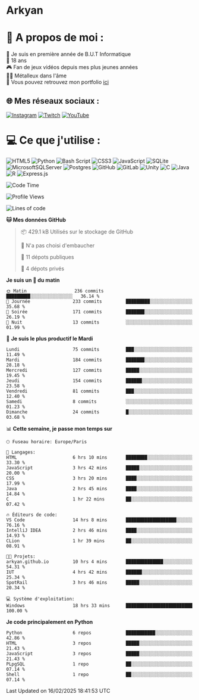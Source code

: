 # Arkyan
 # 💫 A propos de moi :
📖 Je suis en première année de B.U.T Informatique  
🎂 18 ans  
🎮 Fan de jeux vidéos depuis mes plus jeunes années  
🤘🏻 Métalleux dans l'âme  
📕 Vous pouvez retrouvez mon portfolio [ici](https://arkyanportfolio.netlify.app/)

## 🌐 Mes réseaux sociaux :
[![Instagram](https://img.shields.io/badge/Instagram-%23E4405F.svg?logo=Instagram&logoColor=white)](https://instagram.com/arkyan25) [![Twitch](https://img.shields.io/badge/Twitch-%239146FF.svg?logo=Twitch&logoColor=white)](https://twitch.tv/arkyan_) [![YouTube](https://img.shields.io/badge/YouTube-%23FF0000.svg?logo=YouTube&logoColor=white)](https://youtube.com/@arkyan_) 

# 💻 Ce que j'utilise :
![HTML5](https://img.shields.io/badge/html5-%23E34F26.svg?style=for-the-badge&logo=html5&logoColor=white) ![Python](https://img.shields.io/badge/python-3670A0?style=for-the-badge&logo=python&logoColor=ffdd54) ![Bash Script](https://img.shields.io/badge/bash_script-%23121011.svg?style=for-the-badge&logo=gnu-bash&logoColor=white) ![CSS3](https://img.shields.io/badge/css3-%231572B6.svg?style=for-the-badge&logo=css3&logoColor=white) ![JavaScript](https://img.shields.io/badge/javascript-%23323330.svg?style=for-the-badge&logo=javascript&logoColor=%23F7DF1E) ![SQLite](https://img.shields.io/badge/sqlite-%2307405e.svg?style=for-the-badge&logo=sqlite&logoColor=white) ![MicrosoftSQLServer](https://img.shields.io/badge/Microsoft%20SQL%20Server-CC2927?style=for-the-badge&logo=microsoft%20sql%20server&logoColor=white) ![Postgres](https://img.shields.io/badge/postgres-%23316192.svg?style=for-the-badge&logo=postgresql&logoColor=white) ![GitHub](https://img.shields.io/badge/github-%23121011.svg?style=for-the-badge&logo=github&logoColor=white) ![GitLab](https://img.shields.io/badge/gitlab-%23181717.svg?style=for-the-badge&logo=gitlab&logoColor=white) ![Unity](https://img.shields.io/badge/unity-%23000000.svg?style=for-the-badge&logo=unity&logoColor=white)  ![C](https://img.shields.io/badge/c-%2300599C.svg?style=for-the-badge&logo=c&logoColor=white) ![Java](https://img.shields.io/badge/java-%23ED8B00.svg?style=for-the-badge&logo=openjdk&logoColor=white) ![R](https://img.shields.io/badge/r-%23276DC3.svg?style=for-the-badge&logo=r&logoColor=white) ![Express.js](https://img.shields.io/badge/express.js-%23404d59.svg?style=for-the-badge&logo=express&logoColor=%2361DAFB)

<!--START_SECTION:waka-->
![Code Time](http://img.shields.io/badge/Code%20Time-253%20hrs%2025%20mins-blue)

![Profile Views](http://img.shields.io/badge/Vues%20du%20profil-0-blue)

![Lines of code](https://img.shields.io/badge/Depuis%20Hello%20World%2C%20j%27ai%20%C3%A9crit-5.0%20million%20Lignes%20de%20code-blue)

**🐱 Mes données GitHub** 

> 📦 429.1 kB Utilisés sur le stockage de GitHub 
 > 
> 🚫 N'a pas choisi d'embaucher
 > 
> 📜 11 dépots publiques 
 > 
> 🔑 4 dépots privés 
 > 
**Je suis un 🐤 du matin** 

```text
🌞 Matin                  236 commits         █████████░░░░░░░░░░░░░░░░   36.14 % 
🌆 Journée                233 commits         █████████░░░░░░░░░░░░░░░░   35.68 % 
🌃 Soirée                 171 commits         ███████░░░░░░░░░░░░░░░░░░   26.19 % 
🌙 Nuit                   13 commits          ░░░░░░░░░░░░░░░░░░░░░░░░░   01.99 % 
```
📅 **Je suis le plus productif le Mardi** 

```text
Lundi                    75 commits          ███░░░░░░░░░░░░░░░░░░░░░░   11.49 % 
Mardi                    184 commits         ███████░░░░░░░░░░░░░░░░░░   28.18 % 
Mercredi                 127 commits         █████░░░░░░░░░░░░░░░░░░░░   19.45 % 
Jeudi                    154 commits         ██████░░░░░░░░░░░░░░░░░░░   23.58 % 
Vendredi                 81 commits          ███░░░░░░░░░░░░░░░░░░░░░░   12.40 % 
Samedi                   8 commits           ░░░░░░░░░░░░░░░░░░░░░░░░░   01.23 % 
Dimanche                 24 commits          █░░░░░░░░░░░░░░░░░░░░░░░░   03.68 % 
```


📊 **Cette semaine, je passe mon temps sur** 

```text
🕑︎ Fuseau horaire: Europe/Paris

💬 Langages: 
HTML                     6 hrs 10 mins       ████████░░░░░░░░░░░░░░░░░   33.30 % 
JavaScript               3 hrs 42 mins       █████░░░░░░░░░░░░░░░░░░░░   20.00 % 
CSS                      3 hrs 20 mins       ████░░░░░░░░░░░░░░░░░░░░░   17.99 % 
Java                     2 hrs 45 mins       ████░░░░░░░░░░░░░░░░░░░░░   14.84 % 
C                        1 hr 22 mins        ██░░░░░░░░░░░░░░░░░░░░░░░   07.42 % 

🔥 Éditeurs de code: 
VS Code                  14 hrs 8 mins       ███████████████████░░░░░░   76.16 % 
IntelliJ IDEA            2 hrs 46 mins       ████░░░░░░░░░░░░░░░░░░░░░   14.93 % 
CLion                    1 hr 39 mins        ██░░░░░░░░░░░░░░░░░░░░░░░   08.91 % 

🐱‍💻 Projets: 
arkyan.github.io         10 hrs 4 mins       ██████████████░░░░░░░░░░░   54.31 % 
IUT                      4 hrs 42 mins       ██████░░░░░░░░░░░░░░░░░░░   25.34 % 
SpotRail                 3 hrs 46 mins       █████░░░░░░░░░░░░░░░░░░░░   20.34 % 

💻 Système d'exploitation: 
Windows                  18 hrs 33 mins      █████████████████████████   100.00 % 
```

**Je code principalement en Python** 

```text
Python                   6 repos             ███████████░░░░░░░░░░░░░░   42.86 % 
HTML                     3 repos             █████░░░░░░░░░░░░░░░░░░░░   21.43 % 
JavaScript               3 repos             █████░░░░░░░░░░░░░░░░░░░░   21.43 % 
PLpgSQL                  1 repo              ██░░░░░░░░░░░░░░░░░░░░░░░   07.14 % 
Shell                    1 repo              ██░░░░░░░░░░░░░░░░░░░░░░░   07.14 % 
```




 Last Updated on 16/02/2025 18:41:53 UTC
<!--END_SECTION:waka-->

<!--START_SECTION:SHOW_PROJECTS-->
<!--END_SECTION:SHOW_PROJECTS-->

<!--START_SECTION:SHOW_LINES_OF_CODE-->
<!--END_SECTION:SHOW_LINES_OF_CODE-->

<!--START_SECTION:SHOW_TOTAL_CODE_TIME-->
<!--END_SECTION:SHOW_TOTAL_CODE_TIME-->

<!--START_SECTION:SHOW_PROFILE_VIEWS-->
<!--END_SECTION:SHOW_PROFILE_VIEWS-->

<!--START_SECTION:SHOW_COMMIT-->
<!--END_SECTION:SHOW_COMMIT-->

<!--START_SECTION:SHOW_DAYS_OF_WEEK-->
<!--END_SECTION:SHOW_DAYS_OF_WEEK-->

<!--START_SECTION:SHOW_LANGUAGE-->
<!--END_SECTION:SHOW_LANGUAGE-->

<!--START_SECTION:SHOW_TIMEZONE-->
<!--END_SECTION:SHOW_TIMEZONE-->

<!--START_SECTION:SHOW_LANGUAGE_PER_REPO-->
<!--END_SECTION:SHOW_LANGUAGE_PER_REPO-->

<!--START_SECTION:SHOW_SHORT_INFO-->
<!--END_SECTION:SHOW_SHORT_INFO-->
